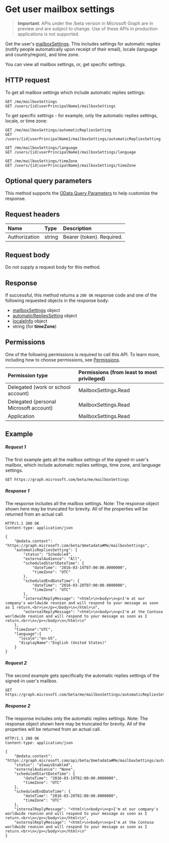 # Get user mailbox settings

> **Important**: APIs under the /beta version in Microsoft Graph are in preview and are subject to change. Use of these APIs in production applications is not supported.

Get the user's [mailboxSettings](../resources/mailboxsettings.md). This includes settings for automatic replies (notify people automatically upon 
receipt of their email), locale (language and country/region), and time zone.

You can view all mailbox settings, or, get specific settings.

## HTTP request
To get all mailbox settings which include automatic replies settings:
<!-- { "blockType": "ignored" } -->
```http
GET /me/mailboxSettings
GET /users/{id|userPrincipalName}/mailboxSettings
```

To get specific settings - for example, only the automatic replies settings, locale, or time zone:
<!-- { "blockType": "ignored" } -->
```http
GET /me/mailboxSettings/automaticRepliesSetting
GET /users/{id|userPrincipalName}/mailboxSettings/automaticRepliesSetting

GET /me/mailboxSettings/language
GET /users/{id|userPrincipalName}/mailboxSettings/language

GET /me/mailboxSettings/timeZone
GET /users/{id|userPrincipalName}/mailboxSettings/timeZone
```
## Optional query parameters
This method supports the [OData Query Parameters](http://developer.microsoft.com/en-us/graph/docs/overview/query_parameters) to help customize the response.
## Request headers
| Name       | Type | Description|
|:-----------|:------|:----------|
| Authorization  | string  | Bearer {token}. Required. |

## Request body
Do not supply a request body for this method.

## Response

If successful, this method returns a `200 OK` response code and one of the following requested objects in the response body:

- [mailboxSettings](../resources/mailboxsettings.md) object
- [automaticRepliesSetting](../resources/automaticRepliesSetting.md) object
- [localeInfo](../resources/localeinfo.md) object
- string (for **timeZone**)

## Permissions
One of the following permissions is required to call this API. To learn more, including how to choose permissions, see [Permissions](../../../concepts/permissions_reference.md).

|Permission type      | Permissions (from least to most privileged)              | 
|:--------------------|:---------------------------------------------------------| 
|Delegated (work or school account) | MailboxSettings.Read    | 
|Delegated (personal Microsoft account) | MailboxSettings.Read    | 
|Application | MailboxSettings.Read | 

## Example
##### Request 1
The first example gets all the mailbox settings of the signed-in user's mailbox, which include automatic replies settings, 
time zone, and language settings.
<!-- {
  "blockType": "request",
  "name": "get_mailboxsettings_1"
}-->
```http
GET https://graph.microsoft.com/beta/me/mailboxSettings
```
##### Response 1
The response includes all the mailbox settings. 
Note: The response object shown here may be truncated for brevity. All of the properties will be returned from an actual call.
<!-- {
  "blockType": "response",
  "truncated": true,
  "@odata.type": "microsoft.graph.mailboxSettings"
} -->

```http
HTTP/1.1 200 OK
Content-type: application/json

{
    "@odata.context": "https://graph.microsoft.com/beta/$metadata#Me/mailboxSettings",
    "automaticRepliesSetting": {
        "status": "Scheduled",
        "externalAudience": "All",
        "scheduledStartDateTime": {
            "dateTime": "2016-03-14T07:00:00.0000000",
            "timeZone": "UTC"
        },
        "scheduledEndDateTime": {
            "dateTime": "2016-03-28T07:00:00.0000000",
            "timeZone": "UTC"
        },
        "internalReplyMessage": "<html>\n<body>\n<p>I'm at our company's worldwide reunion and will respond to your message as soon as I return.<br>\n</p></body>\n</html>\n",
        "externalReplyMessage": "<html>\n<body>\n<p>I'm at the Contoso worldwide reunion and will respond to your message as soon as I return.<br>\n</p></body>\n</html>\n"
    },
    "timeZone":"UTC",
    "language":{
      "locale":"en-US",
      "displayName":"English (United States)"
    }
}
```

##### Request 2
The second example gets specifically the automatic replies settings of the signed-in user's mailbox.
<!-- {
  "blockType": "request",
  "name": "get_mailboxsettings_2"
}-->
```http
GET https://graph.microsoft.com/beta/me/mailboxSettings/automaticRepliesSetting
```
##### Response 2
The response includes only the automatic replies settings. 
Note: The response object shown here may be truncated for brevity. All of the properties will be returned from an actual call.
<!-- {
  "blockType": "response",
  "truncated": true,
  "@odata.type": "microsoft.graph.automaticRepliesSetting"
} -->

```http
HTTP/1.1 200 OK
Content-type: application/json

{
    "@odata.context": "https://graph.microsoft.com/api/beta/$metadata#Me/mailboxSettings/automaticRepliesSetting",
    "status": "alwaysEnabled",
    "externalAudience": "None",
    "scheduledStartDateTime": {
        "dateTime": "2016-03-19T02:00:00.0000000",
        "timeZone": "UTC"
    },
    "scheduledEndDateTime": {
        "dateTime": "2016-03-20T02:00:00.0000000",
        "timeZone": "UTC"
    },
    "internalReplyMessage": "<html>\n<body>\n<p>I'm at our company's worldwide reunion and will respond to your message as soon as I return.<br>\n</p></body>\n</html>\n",
    "externalReplyMessage": "<html>\n<body>\n<p>I'm at the Contoso worldwide reunion and will respond to your message as soon as I return.<br>\n</p></body>\n</html>\n"
}
```

<!-- uuid: 8fcb5dbc-d5aa-4681-8e31-b001d5168d79
2015-10-25 14:57:30 UTC -->
<!-- {
  "type": "#page.annotation",
  "description": "Get mailbox settings",
  "keywords": "",
  "section": "documentation",
  "tocPath": ""
}-->
